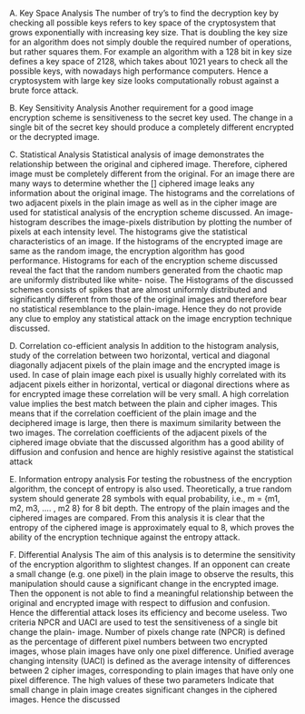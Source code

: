 A. Key Space Analysis 
The number of try’s to find the decryption key by checking all possible keys refers to key space of the cryptosystem that grows exponentially with increasing key size. That is doubling the key size for an algorithm does not simply double the required number of operations, but rather squares them. For example an algorithm with a 128 bit in key size defines a key space of 2128, which takes about 1021 years to check all the possible keys, with nowadays high performance computers. Hence a cryptosystem with large key size looks computationally robust against a brute force attack. 
 
B. Key Sensitivity Analysis 
Another requirement for a good image encryption scheme is sensitiveness to the secret key used. The change in a single 
bit of the secret key should produce a completely different 
encrypted or the decrypted image. 
 
C. Statistical Analysis 
Statistical analysis of image demonstrates the relationship 
between the original and ciphered image. Therefore, ciphered 
image must be completely different from the original. For an 
image there are many ways to determine whether the []
ciphered image leaks any information about the original 
image. The histograms and the correlations of two adjacent 
pixels in the plain image as well as in the cipher image are 
used for statistical analysis of the encryption scheme 
discussed. An image-histogram describes the image-pixels 
distribution by plotting the number of pixels at each intensity 
level. The histograms give the statistical characteristics of an 
image. If the histograms of the encrypted image are same as 
the random image, the encryption algorithm has good 
performance. Histograms for each of the encryption scheme 
discussed reveal the fact that the random numbers generated 
from the chaotic map are uniformly distributed like white-
noise. The Histograms of the discussed schemes consists of 
spikes that are almost uniformly distributed and significantly 
different from those of the original images and therefore bear 
no statistical resemblance to the plain-image. Hence they do 
not provide any clue to employ any statistical attack on the 
image encryption technique discussed. 
 
D. Correlation co-efficient analysis 
In addition to the histogram analysis, study of the correlation 
between two horizontal, vertical and diagonal diagonally 
adjacent pixels of the plain image and the encrypted image is 
used. In case of plain image each pixel is usually highly 
correlated with its adjacent pixels either in horizontal, 
vertical or diagonal directions where as for encrypted image 
these correlation will be very small. A high correlation value 
implies the best match between the plain and cipher images. 
This means that if the correlation coefficient of the plain 
image and the deciphered image is large, then there is 
maximum similarity between the two images. The correlation 
coefficients of the adjacent pixels of the ciphered image 
obviate that the discussed algorithm has a good ability of 
diffusion and confusion and hence are highly resistive against 
the statistical attack 
 
E. Information entropy analysis 
For testing the robustness of the encryption algorithm, the 
concept of entropy is also used. Theoretically, a true random 
system should generate 28 symbols with equal probability, 
i.e., m = {m1, m2, m3, …. , m2
8} for 8 bit depth. The entropy of 
the plain images and the ciphered images are compared. 
From this analysis it is clear that the entropy of the ciphered 
image is approximately equal to 8, which proves the ability 
of the encryption technique against the entropy attack. 
 
F. Differential Analysis 
The aim of this analysis is to determine the sensitivity of the 
encryption algorithm to slightest changes. If an opponent can 
create a small change (e.g. one pixel) in the plain image to 
observe the results, this manipulation should cause a 
significant change in the encrypted image. Then the opponent 
is not able to find a meaningful relationship between the 
original and encrypted image with respect to diffusion and 
confusion. Hence the differential attack loses its efficiency 
and become useless. Two criteria NPCR and UACI are used 
to test the sensitiveness of a single bit change the plain-
image. Number of pixels change rate (NPCR) is defined as 
the percentage of different pixel numbers between two 
encrypted images, whose plain images have only one pixel 
difference. Unified average changing intensity (UACI) is 
defined as the average intensity of differences between 2 
cipher images, corresponding to plain images that have only 
one pixel difference. The high values of these two parameters 
Indicate that small change in plain image creates significant 
changes in the ciphered images. Hence the discussed 